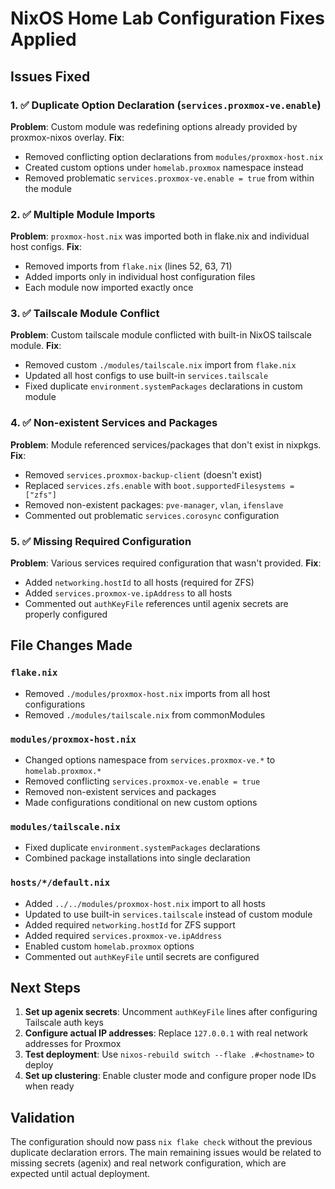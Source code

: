 # NixOS Home Lab Configuration Fixes Applied

## Issues Fixed

### 1. ✅ Duplicate Option Declaration (`services.proxmox-ve.enable`)
**Problem**: Custom module was redefining options already provided by proxmox-nixos overlay.
**Fix**: 
- Removed conflicting option declarations from `modules/proxmox-host.nix`
- Created custom options under `homelab.proxmox` namespace instead
- Removed problematic `services.proxmox-ve.enable = true` from within the module

### 2. ✅ Multiple Module Imports
**Problem**: `proxmox-host.nix` was imported both in flake.nix and individual host configs.
**Fix**:
- Removed imports from `flake.nix` (lines 52, 63, 71)
- Added imports only in individual host configuration files
- Each module now imported exactly once

### 3. ✅ Tailscale Module Conflict
**Problem**: Custom tailscale module conflicted with built-in NixOS tailscale module.
**Fix**:
- Removed custom `./modules/tailscale.nix` import from `flake.nix`
- Updated all host configs to use built-in `services.tailscale`
- Fixed duplicate `environment.systemPackages` declarations in custom module

### 4. ✅ Non-existent Services and Packages
**Problem**: Module referenced services/packages that don't exist in nixpkgs.
**Fix**:
- Removed `services.proxmox-backup-client` (doesn't exist)
- Replaced `services.zfs.enable` with `boot.supportedFilesystems = ["zfs"]`
- Removed non-existent packages: `pve-manager`, `vlan`, `ifenslave`
- Commented out problematic `services.corosync` configuration

### 5. ✅ Missing Required Configuration
**Problem**: Various services required configuration that wasn't provided.
**Fix**:
- Added `networking.hostId` to all hosts (required for ZFS)
- Added `services.proxmox-ve.ipAddress` to all hosts
- Commented out `authKeyFile` references until agenix secrets are properly configured

## File Changes Made

### `flake.nix`
- Removed `./modules/proxmox-host.nix` imports from all host configurations
- Removed `./modules/tailscale.nix` from commonModules

### `modules/proxmox-host.nix`
- Changed options namespace from `services.proxmox-ve.*` to `homelab.proxmox.*`
- Removed conflicting `services.proxmox-ve.enable = true`
- Removed non-existent services and packages
- Made configurations conditional on new custom options

### `modules/tailscale.nix`
- Fixed duplicate `environment.systemPackages` declarations
- Combined package installations into single declaration

### `hosts/*/default.nix`
- Added `../../modules/proxmox-host.nix` import to all hosts
- Updated to use built-in `services.tailscale` instead of custom module
- Added required `networking.hostId` for ZFS support
- Added required `services.proxmox-ve.ipAddress`
- Enabled custom `homelab.proxmox` options
- Commented out `authKeyFile` until secrets are configured

## Next Steps

1. **Set up agenix secrets**: Uncomment `authKeyFile` lines after configuring Tailscale auth keys
2. **Configure actual IP addresses**: Replace `127.0.0.1` with real network addresses for Proxmox
3. **Test deployment**: Use `nixos-rebuild switch --flake .#<hostname>` to deploy
4. **Set up clustering**: Enable cluster mode and configure proper node IDs when ready

## Validation

The configuration should now pass `nix flake check` without the previous duplicate declaration errors. The main remaining issues would be related to missing secrets (agenix) and real network configuration, which are expected until actual deployment.

